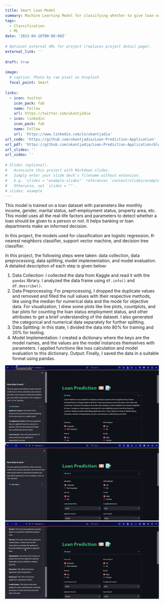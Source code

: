 ```yaml
---
title: Smart Loan Model
summary: Machine Learning Model for classifying whether to give loan or not 
tags:
  - Classification
  - ML
date: '2023-04-18T00:00:00Z'

# Optional external URL for project (replaces project detail page).
external_link: ''

draft: true

image:
  # caption: Photo by raw pixel on Unsplash
  focal_point: Smart

links:
  - icon: twitter
    icon_pack: fab
    name: Follow
    url: https://twitter.com/ukantjadia
  - icon: linkedin
    icon_pack: fab
    name: Follow
    url: 'https://www.linkedin.com/in/ukantjadia' 
url_code: 'https://github.com/ukantjadia/Loan-Prediction-Application'
url_pdf: 'https://github.com/ukantjadia/Loan-Prediction-Application/blob/Main/Report/Loan-Prediction-Report.pdf'
url_slides: ''
url_video: ''

# Slides (optional).
#   Associate this project with Markdown slides.
#   Simply enter your slide deck's filename without extension.
#   E.g. `slides = "example-slides"` references `content/slides/example-slides.md`.
#   Otherwise, set `slides = ""`.
# slides: example
---
```

<!-- ![1710054038856](image/index/1710054038856.png) -->
This model is trained on a loan dataset with parameters like monthly income, gender, marital status, self-employment status, property area, etc. This model uses all the real-life factors and parameters to detect whether a loan should be given to a person or not. It helps banking or loan departments make an informed decision.

In this project, the models used for classification are logistic regression, K-nearest neighbors classifier, support vector machine, and decision tree classifier.

In this project, the following steps were taken: data collection, data preprocessing, data splitting, model implementation, and model evaluation. A detailed description of each step is given below:

1. Data Collection: I collected the data from Kaggle and read it with the `pandas` library. I analyzed the data frame using `df.info()` and `df.describe()`.
1. Data Preprocessing: For preprocessing, I dropped the duplicate values and removed and filled the null values with their respective methods, like using the median for numerical data and the mode for objective data. For visualization, I drew some plots like line plots, countplots, and bar plots for counting the loan status employment status, and other attributes to get a brief understanding of the dataset. I also generated the categorical and numerical data separately for further splitting.
1. Data Splitting: In this state, I divided the data into 80% for training and 20% for testing.
1. Model Implementation: I created a dictionary where the keys are the model names, and the values are the model instances themselves with parameters. I applied functions like loss calculation and model evaluation to this dictionary.
Output: Finally, I saved the data in a suitable format using pandas.

![1710054240434](image/index/1710054240434.png)
![1710054254673](image/index/1710054254673.png)
![1710054299247](image/index/1710054299247.png)